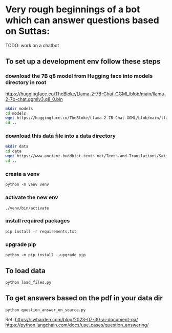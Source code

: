 # Very rough beginnings of a bot which can answer questions based on Suttas:
TODO: work on a chatbot

## To set up a development env follow these steps


### download the 7B q8 model from Hugging face into models directory in root
https://huggingface.co/TheBloke/Llama-2-7B-Chat-GGML/blob/main/llama-2-7b-chat.ggmlv3.q8_0.bin
```bash
mkdir models
cd models
wget https://huggingface.co/TheBloke/Llama-2-7B-Chat-GGML/blob/main/llama-2-7b-chat.ggmlv3.q8_0.bin
cd ..
```


### download this data file into a data directory
```bash
mkdir data
cd data
wget https://www.ancient-buddhist-texts.net/Texts-and-Translations/Satipatthana/Satipatthana.pdf
cd ..
```

### create a venv
`python -m venv venv`

### activate the new env
`./venv/bin/activate`

### install required packages
`pip install -r requirements.txt`

### upgrade pip
`python -m pip install --upgrade pip`

## To load data 
`python load_files.py`

## To get answers based on the pdf in your data dir
`python question_answer_on_source.py`

Ref: 
https://swharden.com/blog/2023-07-30-ai-document-qa/
https://python.langchain.com/docs/use_cases/question_answering/



